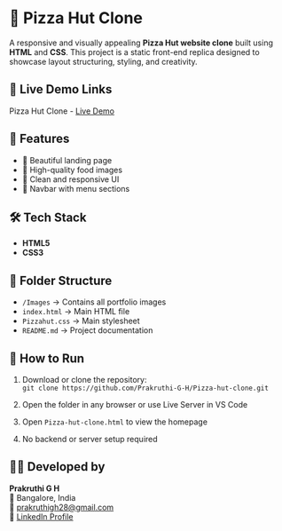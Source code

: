 # 🍕 Pizza Hut Clone 

A responsive and visually appealing **Pizza Hut website clone** built using **HTML** and **CSS**. This project is a static front-end replica designed to showcase layout structuring, styling, and creativity.

## 🔗 Live Demo Links

  Pizza Hut Clone - [Live Demo](https://prakruthi-g-h.github.io/Pizza-hut-clone/)

## 🌟 Features

- 🍕 Beautiful landing page
- 📸 High-quality food images
- 🎨 Clean and responsive UI
- 🧭 Navbar with menu sections

## 🛠️ Tech Stack

- **HTML5**
- **CSS3**

## 📁 Folder Structure
- `/Images` → Contains all portfolio images
- `index.html` → Main HTML file
- `Pizzahut.css` → Main stylesheet 
- `README.md` → Project documentation

## 🚀 How to Run

1. Download or clone the repository:  
   `git clone https://github.com/Prakruthi-G-H/Pizza-hut-clone.git`

2. Open the folder in any browser or use Live Server in VS Code  
3. Open `Pizza-hut-clone.html` to view the homepage  
4. No backend or server setup required


## 👩‍💻 Developed by

**Prakruthi G H**  
📍 Bangalore, India  
📧 prakruthigh28@gmail.com  
🔗 [LinkedIn Profile](https://www.linkedin.com/in/prakruthi-g-h)

